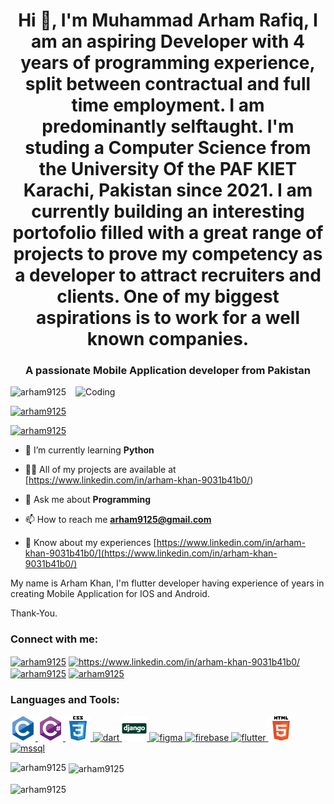 
<h1 align="center">Hi 👋, I'm Muhammad Arham Rafiq, I am an aspiring Developer with 4 years of programming experience, split between contractual and full time employment. I am predominantly selftaught. I'm studing a Computer Science from the University Of the PAF KIET Karachi, Pakistan since 2021. I am currently building an interesting portofolio filled with a great range of projects to prove my competency as a developer to attract recruiters and clients. One of my biggest aspirations is to work for a well known companies.</h1>
<h3 align="center">A passionate Mobile Application developer from Pakistan</h3>
<img align= "right" alt="Coding" width="400" src = "https://miro.medium.com/max/1272/1*ZSVmWGcc1weENb0ShawWxw.gif">

<p align="left"> <img src="https://komarev.com/ghpvc/?username=arham9125&label=Profile%20views&color=0e75b6&style=flat" alt="arham9125" /> </p>

<p align="left"> <a href="https://github.com/ryo-ma/github-profile-trophy"><img src="https://github-profile-trophy.vercel.app/?username=arham9125" alt="arham9125" /></a> </p>

<p align="left"> <a href="https://twitter.com/arham9125" target="blank"><img src="https://img.shields.io/twitter/follow/arham9125?logo=twitter&style=for-the-badge" alt="arham9125" /></a> </p>

- 🌱 I’m currently learning  **Python**

- 👨‍💻 All of my projects are available at [https://www.linkedin.com/in/arham-khan-9031b41b0/)

- 💬 Ask me about **Programming**

- 📫 How to reach me **arham9125@gmail.com**

- 📄 Know about my experiences [https://www.linkedin.com/in/arham-khan-9031b41b0/](https://www.linkedin.com/in/arham-khan-9031b41b0/)
<!-- Put this code anywhere in the body of your page where you want the badge to show up. -->



My name is Arham Khan, I'm flutter developer having experience of years in creating Mobile Application for IOS and Android.

Thank-You.



<h3 align="left">Connect with me:</h3>
<p align="left">
<a href="https://twitter.com/arham9125" target="blank"><img align="center" src="https://raw.githubusercontent.com/rahuldkjain/github-profile-readme-generator/master/src/images/icons/Social/twitter.svg" alt="arham9125" height="30" width="40" /></a>
<a href="[https://linkedin.com/in/https://www.linkedin.com/in/arham-khan-9031b41b0/](https://www.linkedin.com/in/arham-khan-9031b41b0/)" target="blank"><img align="center" src="https://raw.githubusercontent.com/rahuldkjain/github-profile-readme-generator/master/src/images/icons/Social/linked-in-alt.svg" alt="https://www.linkedin.com/in/arham-khan-9031b41b0/" height="30" width="40" /></a>
<a href="https://fb.com/arham9125" target="blank"><img align="center" src="https://raw.githubusercontent.com/rahuldkjain/github-profile-readme-generator/master/src/images/icons/Social/facebook.svg" alt="arham9125" height="30" width="40" /></a>
<a href="https://instagram.com/arham9125" target="blank"><img align="center" src="https://raw.githubusercontent.com/rahuldkjain/github-profile-readme-generator/master/src/images/icons/Social/instagram.svg" alt="arham9125" height="30" width="40" /></a>
</p>

<h3 align="left">Languages and Tools:</h3>
<p align="left"> <a href="https://www.cprogramming.com/" target="_blank" rel="noreferrer"> <img src="https://raw.githubusercontent.com/devicons/devicon/master/icons/c/c-original.svg" alt="c" width="40" height="40"/> </a> <a href="https://www.w3schools.com/cs/" target="_blank" rel="noreferrer"> <img src="https://raw.githubusercontent.com/devicons/devicon/master/icons/csharp/csharp-original.svg" alt="csharp" width="40" height="40"/> </a> <a href="https://www.w3schools.com/css/" target="_blank" rel="noreferrer"> <img src="https://raw.githubusercontent.com/devicons/devicon/master/icons/css3/css3-original-wordmark.svg" alt="css3" width="40" height="40"/> </a> <a href="https://dart.dev" target="_blank" rel="noreferrer"> <img src="https://www.vectorlogo.zone/logos/dartlang/dartlang-icon.svg" alt="dart" width="40" height="40"/> </a> <a href="https://www.djangoproject.com/" target="_blank" rel="noreferrer"> <img src="https://raw.githubusercontent.com/devicons/devicon/master/icons/django/django-original.svg" alt="django" width="40" height="40"/> </a> <a href="https://www.figma.com/" target="_blank" rel="noreferrer"> <img src="https://www.vectorlogo.zone/logos/figma/figma-icon.svg" alt="figma" width="40" height="40"/> </a> <a href="https://firebase.google.com/" target="_blank" rel="noreferrer"> <img src="https://www.vectorlogo.zone/logos/firebase/firebase-icon.svg" alt="firebase" width="40" height="40"/> </a> <a href="https://flutter.dev" target="_blank" rel="noreferrer"> <img src="https://www.vectorlogo.zone/logos/flutterio/flutterio-icon.svg" alt="flutter" width="40" height="40"/> </a> <a href="https://www.w3.org/html/" target="_blank" rel="noreferrer"> <img src="https://raw.githubusercontent.com/devicons/devicon/master/icons/html5/html5-original-wordmark.svg" alt="html5" width="40" height="40"/> </a> <a href="https://www.microsoft.com/en-us/sql-server" target="_blank" rel="noreferrer"> <img src="https://www.svgrepo.com/show/303229/microsoft-sql-server-logo.svg" alt="mssql" width="40" height="40"/> </a> </p>

<p><img align="left" src="https://github-readme-stats.vercel.app/api/top-langs?username=arham9125&show_icons=true&locale=en&layout=compact" alt="arham9125" /></p>

<p>&nbsp;<img align="center" src="https://github-readme-stats.vercel.app/api?username=arham9125&show_icons=true&locale=en" alt="arham9125" /></p>

<p><img align="center" src="https://github-readme-streak-stats.herokuapp.com/?user=arham9125&" alt="arham9125" /></p>
